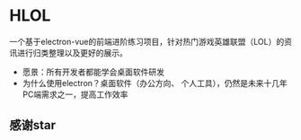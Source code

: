 # HLOL

一个基于electron-vue的前端进阶练习项目，针对热门游戏英雄联盟（LOL）的资讯进行归类整理以及更好的展示。

- 愿景：所有开发者都能学会桌面软件研发
- 为什么使用electron？桌面软件（办公方向、 个人工具），仍然是未来十几年PC端需求之一，提高工作效率

## 感谢star



